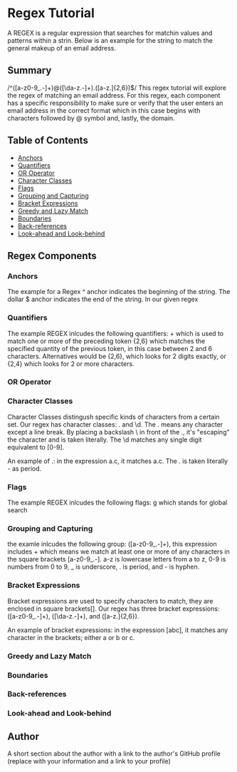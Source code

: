 # Regex Tutorial

A REGEX is a regular expression that searches for matchin values and patterns within a strin. Below is an example for the string to match the general makeup of an email address.

## Summary

/^([a-z0-9_.-]+)@([\da-z.-]+).([a-z.]{2,6})$/ This regex tutorial will explore the regex of matching an email address. For this regex, each component has a specific responsibility to make sure or verify that the user enters an email address in the correct format which in this case begins with characters followed by @ symbol and, lastly, the domain.

## Table of Contents

- [Anchors](#anchors)
- [Quantifiers](#quantifiers)
- [OR Operator](#or-operator)
- [Character Classes](#character-classes)
- [Flags](#flags)
- [Grouping and Capturing](#grouping-and-capturing)
- [Bracket Expressions](#bracket-expressions)
- [Greedy and Lazy Match](#greedy-and-lazy-match)
- [Boundaries](#boundaries)
- [Back-references](#back-references)
- [Look-ahead and Look-behind](#look-ahead-and-look-behind)

## Regex Components

### Anchors

The example for a Regex ^ anchor indicates the beginning of the string. The dollar $ anchor indicates the end of the string. In our given regex

### Quantifiers

The example REGEX inlcudes the following quantifiers: + which is used to match one or more of the preceding token {2,6} which matches the specified quantity of the previous token, in this case between 2 and 6 characters. Alternatives would be {2,6}, which looks for 2 digits exactly, or {2,4} which looks for 2 or more characters.

### OR Operator

### Character Classes

Character Classes distingush specific kinds of characters from a certain set. Our regex has character classes: . and \d. The . means any character except a line break. By placing a backslash \ in front of the ., it's "escaping" the character and is taken literally. The \d matches any single digit equivalent to [0-9].

An example of .: in the expression a.c, it matches a.c. The . is taken literally - as period.

### Flags

The example REGEX inlcudes the following flags: g which stands for global search

### Grouping and Capturing

the examle inlcudes the following group: ([a-z0-9_.-]+), this expression includes + which means we match at least one or more of any characters in the square brackets [a-z0-9_.-]. a-z is lowercase letters from a to z, 0-9 is numbers from 0 to 9, _ is underscore, . is period, and - is hyphen.

### Bracket Expressions

Bracket expressions are used to specify characters to match, they are enclosed in square brackets[]. Our regex has three bracket expressions: ([a-z0-9_.-]+), ([\da-z.-]+), and ([a-z.]{2,6}).

An example of bracket expressions: in the expression [abc], it matches any character in the brackets; either a or b or c.

### Greedy and Lazy Match

### Boundaries

### Back-references

### Look-ahead and Look-behind

## Author

A short section about the author with a link to the author's GitHub profile (replace with your information and a link to your profile)
